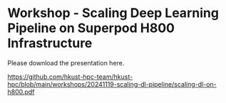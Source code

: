 # Workshop - Scaling Deep Learning Pipeline on Superpod H800 Infrastructure

Please download the presentation here.

https://github.com/hkust-hpc-team/hkust-hpc/blob/main/workshops/20241119-scaling-dl-pipeline/scaling-dl-on-h800.pdf
